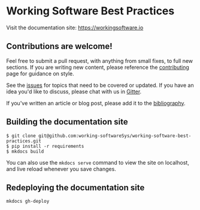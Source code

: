 # Working Software Best Practices

Visit the documentation site: https://workingsoftware.io


## Contributions are welcome!

Feel free to submit a pull request, with anything from small fixes, to full new sections. If you are writing new content, please reference the [contributing](./docs/about/contributing.md) page for guidance on style. 


See the [issues](https://github.com/working-software/working-software-best-practices/issues) for topics that need to be covered or updated. If you have an idea you'd like to discuss, please chat with us in [Gitter](https://gitter.im/working-softwareSys/working-software-best-practices).

If you've written an article or blog post, please add it to the [bibliography](./bibliography).  


## Building the documentation site

```
$ git clone git@github.com:working-softwareSys/working-software-best-practices.git
$ pip install -r requirements
$ mkdocs build 
```

You can also use the `mkdocs serve` command to view the site on localhost, and live reload whenever you save changes.

## Redeploying the documentation site

```
mkdocs gh-deploy
```

